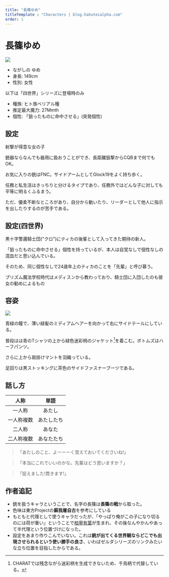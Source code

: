 ```yaml
---
title: "長篠ゆめ"
titleTemplate : "Characters | blog.hakuteialpha.com"
order: 1
---
```


# 長篠ゆめ

<div class="pt-4 flex gap-2 flex-col sm:flex-row items-start introduce">
<img src="https://dir.hakuteialpha.com/g/chara/hd/yume.png" class="rounded-md bg-white dark:bg-neutral-700 sm:max-w-64">
<div class="">

- ながしの ゆめ
- 身長: 149cm
- 性別: 女性

以下は「四世界」シリーズに登場時のみ
- 種族: ヒト族ベリアル種
- 推定最大魔力: 27Mmth
- 個性: 「狙ったものに命中させる」(突発個性)

</div></div>

## 設定

射撃が得意な女の子

銃器ならなんでも器用に扱おうことができ、長距離狙撃からCQBまで何でもOK。

お気に入りの銃はFNC。サイドアームとしてGlock19をよく持ち歩く。

任務と私生活はきっちりと分けるタイプであり、任務外ではどんな子に対しても平等に明るくふるまう。

ただ、優柔不断なところがあり、自分から動いたり、リーダーとして他人に指示を出したりするのが苦手である。

## 設定(四世界)

黒十字警邏騎士団("クロ")にティカの後輩として入ってきた期待の新人。

「狙ったものに命中させる」個性を持っているが、本人は自覚なしで個性なしの混血だと思い込んでいる。

そのため、同じ個性なしで24歳年上のティカのことを「先輩」と呼び慕う。

プリズム魔法学校時代はメディスンから教わっており、騎士団に入団したのも彼女の勧めによるもの

## 容姿

<div class="pt-4 flex gap-2 flex-col-reverse sm:flex-row items-start introduce">
<img src="https://dir.hakuteialpha.com/g/chara/charat/org_20230805_123951.png" class="rounded-xl bg-white dark:bg-neutral-700 sm:max-w-64">
<div>

青緑の瞳で、薄い緑髪のミディアムヘアーを向かって右にサイドテールにしている。

普段はは青のTシャツの上から緑色迷彩柄のジャケット[^1]を着こむ。ボトムズはハーフパンツ。

さらに上から肩掛けマントを羽織っている。

足回りは黒ストッキングに茶色のサイドファスナーブーツである。

[^1]: CHARATでは残念ながら迷彩柄を生成できないため、千鳥柄で代替している。
  
</div></div>

## 話し方

| 人称 | 単語 |
| :-: | :-: |
| 一人称 | あたし |
| 一人称複数 | あたしたち |
| 二人称 | あなた |
| 二人称複数 | あなたたち|

> 「あたしのこと、よーーーく覚えておいてくださいね!」

> 「本当にこれでいいのかな。先輩はどう思いますか？」

> 「捉えました!貫きます!」


## 作者追記

- 銃を扱うキャラということで、名字の長篠は**長篠の戦**から取った。
- 色味は東方Projectの**蘇我屠自古**を参考にしている
- もともと代理として使うキャラだったが、「やっぱり俺がこの子になり切るのには荷が重い」ということで[柏寧有葉](alpha)が生まれ、その後なんやかんやあって半代理という位置づけになった。
- 設定をあまり作りこんでいない。これは**銃が出てくる世界観ならどこでも出現させられるという使い勝手の良さ**、いわばゼルダシリーズのリンクみたいな立ち位置を目指したからである。
